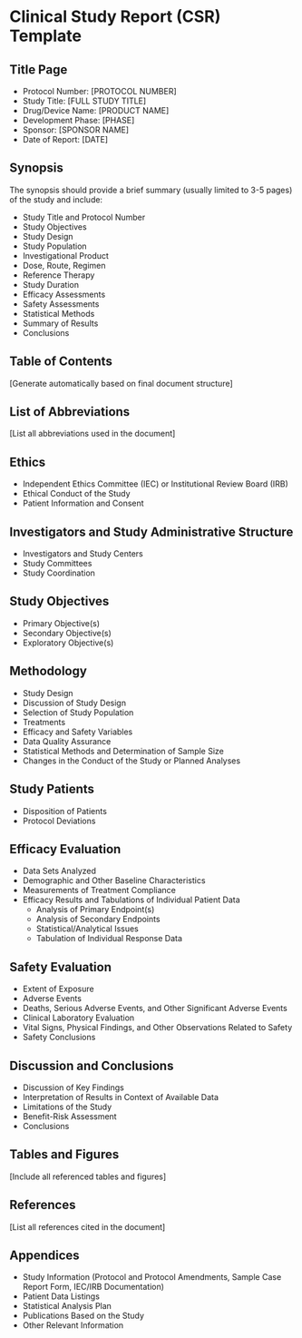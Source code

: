 # Clinical Study Report (CSR) Template

## Title Page
- Protocol Number: [PROTOCOL NUMBER]
- Study Title: [FULL STUDY TITLE]
- Drug/Device Name: [PRODUCT NAME]
- Development Phase: [PHASE]
- Sponsor: [SPONSOR NAME]
- Date of Report: [DATE]

## Synopsis
The synopsis should provide a brief summary (usually limited to 3-5 pages) of the study and include:

- Study Title and Protocol Number
- Study Objectives 
- Study Design
- Study Population
- Investigational Product
- Dose, Route, Regimen
- Reference Therapy
- Study Duration
- Efficacy Assessments
- Safety Assessments
- Statistical Methods
- Summary of Results
- Conclusions

## Table of Contents
[Generate automatically based on final document structure]

## List of Abbreviations
[List all abbreviations used in the document]

## Ethics
- Independent Ethics Committee (IEC) or Institutional Review Board (IRB)
- Ethical Conduct of the Study
- Patient Information and Consent

## Investigators and Study Administrative Structure
- Investigators and Study Centers
- Study Committees
- Study Coordination

## Study Objectives
- Primary Objective(s)
- Secondary Objective(s)
- Exploratory Objective(s)

## Methodology
- Study Design
- Discussion of Study Design
- Selection of Study Population
- Treatments
- Efficacy and Safety Variables
- Data Quality Assurance
- Statistical Methods and Determination of Sample Size
- Changes in the Conduct of the Study or Planned Analyses

## Study Patients
- Disposition of Patients
- Protocol Deviations

## Efficacy Evaluation
- Data Sets Analyzed
- Demographic and Other Baseline Characteristics
- Measurements of Treatment Compliance
- Efficacy Results and Tabulations of Individual Patient Data
  - Analysis of Primary Endpoint(s)
  - Analysis of Secondary Endpoints
  - Statistical/Analytical Issues
  - Tabulation of Individual Response Data

## Safety Evaluation
- Extent of Exposure
- Adverse Events
- Deaths, Serious Adverse Events, and Other Significant Adverse Events
- Clinical Laboratory Evaluation
- Vital Signs, Physical Findings, and Other Observations Related to Safety
- Safety Conclusions

## Discussion and Conclusions
- Discussion of Key Findings
- Interpretation of Results in Context of Available Data
- Limitations of the Study
- Benefit-Risk Assessment
- Conclusions

## Tables and Figures
[Include all referenced tables and figures]

## References
[List all references cited in the document]

## Appendices
- Study Information (Protocol and Protocol Amendments, Sample Case Report Form, IEC/IRB Documentation)
- Patient Data Listings
- Statistical Analysis Plan
- Publications Based on the Study
- Other Relevant Information
